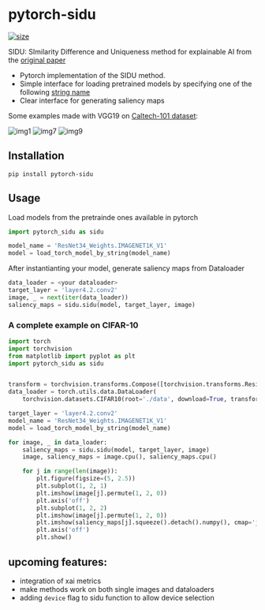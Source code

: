 # **pytorch-sidu**

[![size](https://img.shields.io/github/languages/code-size/MarcoParola/pytorch-sidu)]()

SIDU: SImilarity Difference and Uniqueness method for explainable AI from the [original paper](https://arxiv.org/pdf/2006.03122.pdf)

- Pytorch implementation of the SIDU method. 
- Simple interface for loading pretrained models by specifying one of the following [string name](https://pytorch.org/vision/stable/models.html#table-of-all-available-classification-weights)
- Clear interface for generating saliency maps

Some examples made with VGG19 on [Caltech-101 dataset](https://paperswithcode.com/dataset/caltech-101):

![img1](https://github.com/MarcoParola/pytorch-sidu/assets/32603898/e2bc0085-11c8-4fd7-975e-72e49ff7ee77)
![img7](https://github.com/MarcoParola/pytorch-sidu/assets/32603898/860492cf-fc24-4f40-ad65-6d42a6a539a8)
![img9](https://github.com/MarcoParola/pytorch-sidu/assets/32603898/83c7c206-5927-438d-93af-aa3e94914461)


## Installation

```
pip install pytorch-sidu
```

## Usage

Load models from the pretrainde ones available in pytorch

```py
import pytorch_sidu as sidu

model_name = 'ResNet34_Weights.IMAGENET1K_V1'
model = load_torch_model_by_string(model_name)
```

After instantianting your model, generate saliency maps from Dataloader

```py
data_loader = <your dataloader>
target_layer = 'layer4.2.conv2'
image, _ = next(iter(data_loader))
saliency_maps = sidu.sidu(model, target_layer, image)
```

### A complete example on CIFAR-10

```py
import torch
import torchvision
from matplotlib import pyplot as plt
import pytorch_sidu as sidu


transform = torchvision.transforms.Compose([torchvision.transforms.Resize((224, 224)), torchvision.transforms.ToTensor()])
data_loader = torch.utils.data.DataLoader(
    torchvision.datasets.CIFAR10(root='./data', download=True, transform=transform), batch_size=2)

target_layer = 'layer4.2.conv2'
model_name = 'ResNet34_Weights.IMAGENET1K_V1'
model = load_torch_model_by_string(model_name)

for image, _ in data_loader:
    saliency_maps = sidu.sidu(model, target_layer, image)
    image, saliency_maps = image.cpu(), saliency_maps.cpu()

    for j in range(len(image)):
        plt.figure(figsize=(5, 2.5))
        plt.subplot(1, 2, 1)
        plt.imshow(image[j].permute(1, 2, 0))
        plt.axis('off')
        plt.subplot(1, 2, 2)
        plt.imshow(image[j].permute(1, 2, 0))
        plt.imshow(saliency_maps[j].squeeze().detach().numpy(), cmap='jet', alpha=0.4)
        plt.axis('off')
        plt.show()
```

## upcoming features:
- integration of xai metrics
- make methods work on both single images and dataloaders
- adding `device` flag to sidu function to allow device selection
